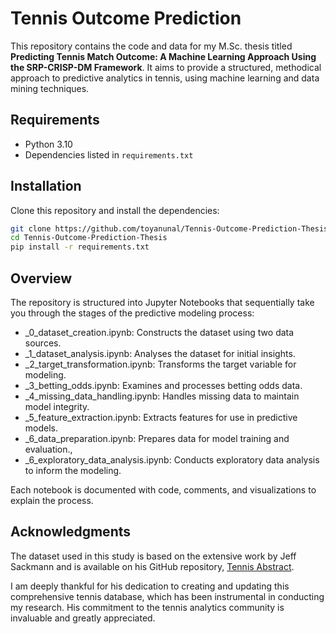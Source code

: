# Tennis Outcome Prediction

This repository contains the code and data for my M.Sc. thesis titled **Predicting Tennis Match Outcome: A Machine Learning Approach Using the SRP-CRISP-DM Framework**. It aims to provide a structured, methodical approach to predictive analytics in tennis, using machine learning and data mining techniques.


## Requirements

- Python 3.10
- Dependencies listed in `requirements.txt`


## Installation

Clone this repository and install the dependencies:

```bash
git clone https://github.com/toyanunal/Tennis-Outcome-Prediction-Thesis.git
cd Tennis-Outcome-Prediction-Thesis
pip install -r requirements.txt
```

## Overview

The repository is structured into Jupyter Notebooks that sequentially take you through the stages of the predictive modeling process:

- _0_dataset_creation.ipynb: Constructs the dataset using two data sources.
- _1_dataset_analysis.ipynb: Analyses the dataset for initial insights.
- _2_target_transformation.ipynb: Transforms the target variable for modeling.
- _3_betting_odds.ipynb: Examines and processes betting odds data.
- _4_missing_data_handling.ipynb: Handles missing data to maintain model integrity.
- _5_feature_extraction.ipynb: Extracts features for use in predictive models.
- _6_data_preparation.ipynb: Prepares data for model training and evaluation.,
- _6_exploratory_data_analysis.ipynb: Conducts exploratory data analysis to inform the modeling.

Each notebook is documented with code, comments, and visualizations to explain the process.


## Acknowledgments

The dataset used in this study is based on the extensive work by Jeff Sackmann and is available on his GitHub repository, [Tennis Abstract](https://github.com/JeffSackmann). 

I am deeply thankful for his dedication to creating and updating this comprehensive tennis database, which has been instrumental in conducting my research. His commitment to the tennis analytics community is invaluable and greatly appreciated.

